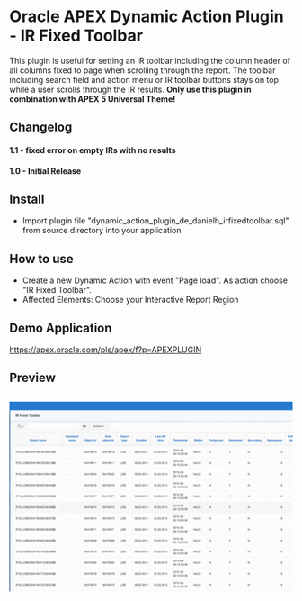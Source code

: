 # Oracle APEX Dynamic Action Plugin - IR Fixed Toolbar
This plugin is useful for setting an IR toolbar including the column header of all columns fixed to page when scrolling through the report.
The toolbar including search field and action menu or IR toolbar buttons stays on top while a user scrolls through the IR results.
**Only use this plugin in combination with APEX 5 Universal Theme!**

## Changelog
#### 1.1 - fixed error on empty IRs with no results

#### 1.0 - Initial Release

## Install
- Import plugin file "dynamic_action_plugin_de_danielh_irfixedtoolbar.sql" from source directory into your application

## How to use
- Create a new Dynamic Action with event "Page load". As action choose "IR Fixed Toolbar".
- Affected Elements: Choose your Interactive Report Region

## Demo Application
https://apex.oracle.com/pls/apex/f?p=APEXPLUGIN

## Preview
![](https://github.com/Dani3lSun/apex-plugin-irfixedtoolbar/blob/master/preview.png)
---
